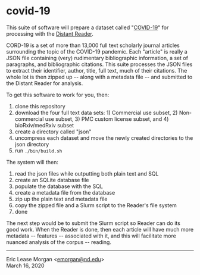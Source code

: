 # covid-19

This suite of software will prepare a dataset called "[COVID-19](https://pages.semanticscholar.org/coronavirus-research)" for processing with the [Distant Reader](https://distantreader.org).

CORD-19 is a set of more than 13,000 full text scholarly journal articles surrounding the topic of the COVID-19 pandemic. Each "article" is really a JSON file containing (very) rudimentary bibliographic information, a set of paragraphs, and bibliographic citations. This suite processes the JSON files to extract their identifier, author, title, full text, much of their citations. The whole lot is then zipped up -- along with a metadata file -- and submitted to the Distant Reader for analysis.

To get this software to work for you, then:

   1. clone this repository
   2. download the four full text data sets: 1) Commercial use subset, 2) Non-commercial use subset, 3) PMC custom license subset, and 4) bioRxiv/medRxiv subset
   3. create a directory called "json"
   4. uncompress each dataset and move the newly created directories to the json directory
   5. run `./bin/build.sh`
   
The system will then:

   1. read the json files while outputting both plain text and SQL
   2. create an SQLite database file
   3. populate the database with the SQL
   4. create a metadata file from the database
   5. zip up the plain text and metadata file
   6. copy the zipped file and a Slurm script to the Reader's file system
   7. done
   
The next step would be to submit the Slurm script so Reader can do its good work. When the Reader is done, then each article will have much more metadata -- features -- associated with it, and this will facilitate more nuanced analysis of the corpus -- reading. 

---  
Eric Lease Morgan &lt;emorgan@nd.edu&gt;  
March 16, 2020

